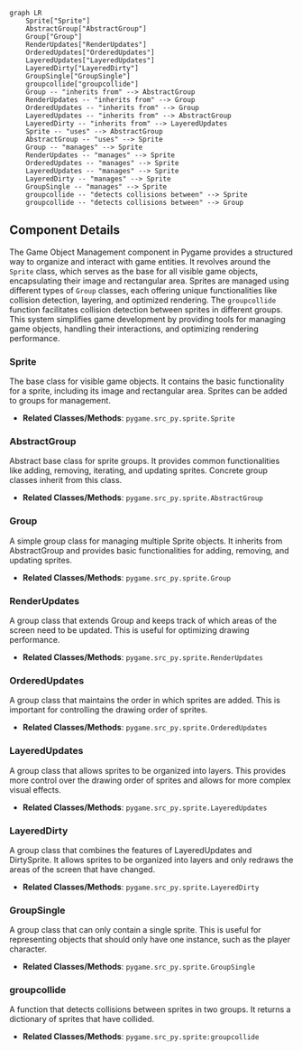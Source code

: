 ```mermaid
graph LR
    Sprite["Sprite"]
    AbstractGroup["AbstractGroup"]
    Group["Group"]
    RenderUpdates["RenderUpdates"]
    OrderedUpdates["OrderedUpdates"]
    LayeredUpdates["LayeredUpdates"]
    LayeredDirty["LayeredDirty"]
    GroupSingle["GroupSingle"]
    groupcollide["groupcollide"]
    Group -- "inherits from" --> AbstractGroup
    RenderUpdates -- "inherits from" --> Group
    OrderedUpdates -- "inherits from" --> Group
    LayeredUpdates -- "inherits from" --> AbstractGroup
    LayeredDirty -- "inherits from" --> LayeredUpdates
    Sprite -- "uses" --> AbstractGroup
    AbstractGroup -- "uses" --> Sprite
    Group -- "manages" --> Sprite
    RenderUpdates -- "manages" --> Sprite
    OrderedUpdates -- "manages" --> Sprite
    LayeredUpdates -- "manages" --> Sprite
    LayeredDirty -- "manages" --> Sprite
    GroupSingle -- "manages" --> Sprite
    groupcollide -- "detects collisions between" --> Sprite
    groupcollide -- "detects collisions between" --> Group
```

## Component Details

The Game Object Management component in Pygame provides a structured way to organize and interact with game entities. It revolves around the `Sprite` class, which serves as the base for all visible game objects, encapsulating their image and rectangular area. Sprites are managed using different types of `Group` classes, each offering unique functionalities like collision detection, layering, and optimized rendering. The `groupcollide` function facilitates collision detection between sprites in different groups. This system simplifies game development by providing tools for managing game objects, handling their interactions, and optimizing rendering performance.

### Sprite
The base class for visible game objects. It contains the basic functionality for a sprite, including its image and rectangular area. Sprites can be added to groups for management.
- **Related Classes/Methods**: `pygame.src_py.sprite.Sprite`

### AbstractGroup
Abstract base class for sprite groups. It provides common functionalities like adding, removing, iterating, and updating sprites. Concrete group classes inherit from this class.
- **Related Classes/Methods**: `pygame.src_py.sprite.AbstractGroup`

### Group
A simple group class for managing multiple Sprite objects. It inherits from AbstractGroup and provides basic functionalities for adding, removing, and updating sprites.
- **Related Classes/Methods**: `pygame.src_py.sprite.Group`

### RenderUpdates
A group class that extends Group and keeps track of which areas of the screen need to be updated. This is useful for optimizing drawing performance.
- **Related Classes/Methods**: `pygame.src_py.sprite.RenderUpdates`

### OrderedUpdates
A group class that maintains the order in which sprites are added. This is important for controlling the drawing order of sprites.
- **Related Classes/Methods**: `pygame.src_py.sprite.OrderedUpdates`

### LayeredUpdates
A group class that allows sprites to be organized into layers. This provides more control over the drawing order of sprites and allows for more complex visual effects.
- **Related Classes/Methods**: `pygame.src_py.sprite.LayeredUpdates`

### LayeredDirty
A group class that combines the features of LayeredUpdates and DirtySprite. It allows sprites to be organized into layers and only redraws the areas of the screen that have changed.
- **Related Classes/Methods**: `pygame.src_py.sprite.LayeredDirty`

### GroupSingle
A group class that can only contain a single sprite. This is useful for representing objects that should only have one instance, such as the player character.
- **Related Classes/Methods**: `pygame.src_py.sprite.GroupSingle`

### groupcollide
A function that detects collisions between sprites in two groups. It returns a dictionary of sprites that have collided.
- **Related Classes/Methods**: `pygame.src_py.sprite:groupcollide`
